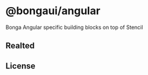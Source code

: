 # @bongaui/angular

Bonga Angular specific building blocks on top of Stencil

## Realted

## License

